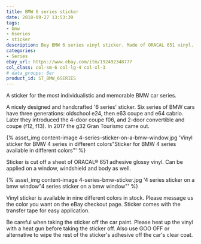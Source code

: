 ```yaml
---
title: BMW 6 series sticker
date: 2018-09-27 13:53:39
tags:
- bmw
- 6series
- sticker
description: Buy BMW 6 series vinyl sticker. Made of ORACAL 651 vinyl. Available in different colors.
categories:
- Series
ebay_url: https://www.ebay.com/itm/192492348777
col_class: col-sm-6 col-lg-4 col-xl-3
# data_groups: 6er
product_id:	ST_BMW_6SERIES
---
```


A sticker for the most individualistic and memorable BMW car series.

<!-- more -->
<!-- {% asset_img content-image bmw-6-series-sticker.jpg 'BMW 6 series 6er vinyl sticker"BMW 6 series 6er vinyl sticker"' %} -->

A nicely designed and handcrafted '6 series' sticker. Six series of BMW cars have three generations: oldschool e24, then e63 coupe and e64 cabrio. Later they introduced the 4-door coupe f06, and 2-door convertible and coupe (f12, f13). In 2017 the g32 Gran Tourismo came out.

{% asset_img content-image 4-series-sticker-on-a-bmw-window.jpg 'Vinyl sticker for BMW 4 series in different colors"Sticker for BMW 4 series available in different colors"' %}

Sticker is cut off a sheet of ORACAL® 651 adhesive glossy vinyl. Can be applied on a window, windshield and body as well.

{% asset_img content-image 4-series-bmw-sticker.jpg '4 series sticker on a bmw window"4 series sticker on a bmw window"' %}

Vinyl sticker is available in nine different colors in stock. Please message us the color you want on the eBay checkout page. Sticker comes with the transfer tape for easy application.

Be careful when taking the sticker off the car paint. Please heat up the vinyl with a heat gun before taking the sticker off. Also use GOO OFF or alternative to wipe the rest of the sticker's adhesive off the car's clear coat.
